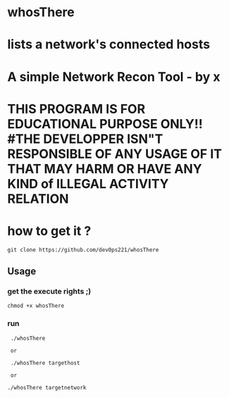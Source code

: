 # whosThere
# lists a network's connected hosts
# A simple Network Recon Tool - by x

# THIS PROGRAM IS FOR EDUCATIONAL PURPOSE ONLY!! #THE DEVELOPPER ISN"T RESPONSIBLE OF ANY USAGE OF IT THAT MAY HARM OR HAVE ANY KIND of ILLEGAL ACTIVITY RELATION

# how to get it ?
```
git clone https://github.com/dev0ps221/whosThere
```
## Usage
### get the execute rights ;) 

```
chmod +x whosThere
```
### run
```
 ./whosThere

 or

 ./whosThere targethost

 or

./whosThere targetnetwork 
```
